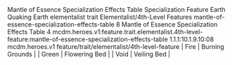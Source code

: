 <ability>
  <name>Mantle of Essence Specialization Effects Table</name>
  <keywords>
    <keyword>Specialization</keyword>
  </keywords>
  <type>Feature</type>
  <distance>Earth</distance>
  <target>Quaking Earth</target>
  <metadata>
    <class>elementalist</class>
    <feature_type>trait</feature_type>
    <file_dpath>Elementalist/4th-Level Features</file_dpath>
    <item_id>mantle-of-essence-specialization-effects-table</item_id>
    <item_index>8</item_index>
    <item_name>Mantle of Essence Specialization Effects Table</item_name>
    <level>4</level>
    <scc>mcdm.heroes.v1:feature.trait.elementalist.4th-level-feature:mantle-of-essence-specialization-effects-table</scc>
    <scdc>1.1.1:10.1.9.10:08</scdc>
    <source>mcdm.heroes.v1</source>
    <type>feature/trait/elementalist/4th-level-feature</type>
  </metadata>
  <effects>
    <effect type="mundane">| Fire           | Burning Grounds |
| Green          | Flowering Bed   |
| Void           | Veiling Bed     |</effect>
  </effects>
</ability>
